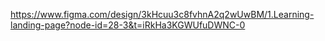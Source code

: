 https://www.figma.com/design/3kHcuu3c8fvhnA2q2wUwBM/1.Learning-landing-page?node-id=28-3&t=iRkHa3KGWUfuDWNC-0
